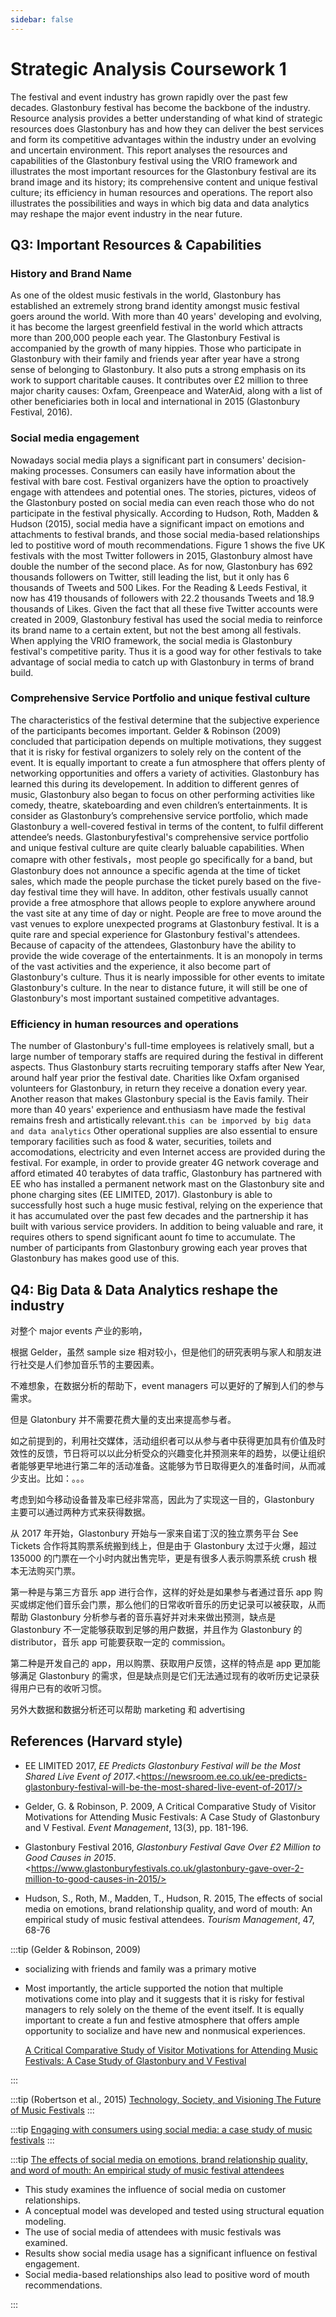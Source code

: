 ```yaml
---
sidebar: false
---
```


# Strategic Analysis Coursework 1

The festival and event industry has grown rapidly over the past few decades. Glastonbury festival has become the backbone of the industry. Resource analysis provides a better understanding of what kind of strategic resources does Glastonbury has and how they can deliver the best services and form its competitive advantages within the industry under an evolving and uncertain environment. This report analyses the resources and capabilities of the Glastonbury festival using the VRIO framework and illustrates the most important resources for the Glastonbury festival are its brand image and its history; its comprehensive content and unique festival culture; its efficiency in human resources and operations. The report also illustrates the possibilities and ways in which big data and data analytics may reshape the major event industry in the near future.

## Q3: Important Resources & Capabilities

### History and Brand Name

As one of the oldest music festivals in the world, Glastonbury has established an extremely strong brand identity amongst music festival goers around the world. With more than 40 years' developing and evolving, it has become the largest greenfield festival in the world which attracts more than 200,000 people each year. The Glastonbury Festival is accompanied by the growth of many hippies. Those who participate in Glastonbury with their family and friends year after year have a <red>strong sense of belonging to Glastonbury</red>. It also puts a strong emphasis on its work to support charitable causes. It contributes over £2 million to three major charity causes: Oxfam, Greenpeace and WaterAid, along with a list of other beneficiaries both in local and international in 2015 (Glastonbury Festival, 2016).

### Social media engagement

Nowadays social media plays a significant part in consumers' decision-making processes. Consumers can easily have information about the festival with bare cost. Festival organizers have the option to proactively engage with attendees and potential ones. The stories, pictures, videos of the Glastonbury posted on social media can even reach those who do not participate in the festival physically. According to Hudson, Roth, Madden & Hudson (2015), social media have a significant impact on emotions and attachments to festival brands, and those social media-based relationships led to postitive word of mouth recommendations. <red>Figure 1</red> shows the five UK festivals with the most Twitter followers in 2015, Glastonbury almost have double the number of the second place. As for now, Glastonbury has 692 thousands followers on Twitter, still leading the list, but it only has 6 thousands of Tweets and 500 Likes. For the Reading & Leeds Festival, it now has 419 thousands of followers with 22.2 thousands Tweets and 18.9 thousands of Likes. Given the fact that all these five Twitter accounts were created in 2009, Glastonbury festival has used the social media to reinforce its brand name to a certain extent, but not the best among all festivals. When applying the VRIO framework, the social media is Glastonbury festival's competitive parity. Thus it is a good way for other festivals to take advantage of social media to catch up with Glastonbury in terms of brand build.

### Comprehensive Service Portfolio and unique festival culture

The characteristics of the festival determine that the subjective experience of the participants becomes important. Gelder & Robinson (2009) concluded that participation depends on multiple motivations, they suggest that it is risky for festival organizers to solely rely on the content of the event. It is equally important to create a fun atmosphere that offers plenty of networking opportunities and offers a variety of activities. Glastonbury has learned this during its developement. In addition to different genres of music, Glastonbury also began to focus on other performing activities like comedy, theatre, skateboarding and even children’s entertainments. It is consider as Glastonbury’s comprehensive service portfolio, which made Glastonbury a well-covered festival in terms of the content, to fulfil different attendee’s needs. Glastonburyfestival's comprehensive service portfolio and unique festival culture are quite clearly baluable capabilities. When comapre with other festivals，most people go specifically for a band, but Glastonbury does not announce a specific agenda at the time of ticket sales, which made the people purchase the ticket purely based on the five-day festival time they will have. In additon, other festivals usually cannot provide a free atmosphore that allows people to explore anywhere around the vast site at any time of day or night. People are free to move around the vast venues to explore unexpected programs at Glastonbury festival. It is a quite rare and special experience for Glastonbury festival's attendees. Because of capacity of the attendees, Glastonbury have the ability to provide the wide coverage of the entertainments. It is an monopoly in terms of the vast activities and the experience, it also become part of Glastonbury's culture. Thus it is nearly impossible for other events to imitate Glastonbury's culture. In the near to distance future, it will still be one of Glastonbury's most important sustained competitive advantages.

### Efficiency in human resources and operations

The number of Glastonbury's full-time employees is relatively small, but a large number of temporary staffs are required during the festival in different aspects. Thus Glastonbury starts recruiting temporary staffs after New Year, around half year prior the festival date. Charities like Oxfam organised volunteers for Glastonbury, in return they receive a donation every year. Another reason that makes Glastonbury special is the Eavis family. Their more than 40 years' experience and enthusiasm have made the festival remains fresh and artistically relevant.`this can be imporved by big data and data analytics` Other operational supplies are also essential to ensure temporary facilities such as <red>food & water, securities, toilets and accomodations, electricity and even Internet access</red> are provided during the festival. For example, in order to provide greater 4G network coverage and afford etimated 40 terabytes of data traffic, Glastonbury has partnered with EE who has installed a permanent network mast on the Glastonbury site and phone charging sites (EE LIMITED, 2017). Glastonbury is able to successfully host such a huge music festival, relying on the experience that it has accumulated over the past few decades and the partnership it has built with various service providers. In addition to being valuable and rare, it requires others to spend significant aount fo time to accumulate. The number of participants from Glastonbury growing each year proves that Glastonbury has makes good use of this.

## Q4: Big Data & Data Analytics reshape the industry

对整个 major events 产业的影响，

根据 Gelder，虽然 sample size 相对较小，但是他们的研究表明与家人和朋友进行社交是人们参加音乐节的主要因素。

不难想象，在数据分析的帮助下，event managers 可以更好的了解到人们的参与需求。

但是 Glatonbury 并不需要花费大量的支出来提高参与者。

如之前提到的，利用社交媒体，活动组织者可以从参与者中获得更加具有价值及时效性的反馈，节日将可以以此分析受众的兴趣变化并预测来年的趋势，以便让组织者能够更早地进行第二年的活动准备。这能够为节日取得更久的准备时间，从而减少支出。比如：。。。

考虑到如今移动设备普及率已经非常高，因此为了实现这一目的，Glastonbury 主要可以通过两种方式来获得数据。

从 2017 年开始，Glastonbury 开始与一家来自诺丁汉的独立票务平台 See Tickets 合作将其购票系统搬到线上，但是由于 Glastonbury 太过于火爆，超过 135000 的门票在一个小时内就出售完毕，更是有很多人表示购票系统 crush 根本无法购买门票。

第一种是与第三方音乐 app 进行合作，这样的好处是如果参与者通过音乐 app 购买或绑定他们音乐会门票，那么他们的日常收听音乐的历史记录可以被获取，从而帮助 Glastonbury 分析参与者的音乐喜好并对未来做出预测，缺点是 Glastonbury 不一定能够获取到足够的用户数据，并且作为 Glastonbury 的 distributor，音乐 app 可能要获取一定的 commission。

第二种是开发自己的 app，用以购票、获取用户反馈，这样的特点是 app 更加能够满足 Glastonbury 的需求，但是缺点则是它们无法通过现有的收听历史记录获得用户已有的收听习惯。

另外大数据和数据分析还可以帮助 marketing 和 advertising

## References (Harvard style)

- EE LIMITED 2017, _EE Predicts Glastonbury Festival will be the Most Shared Live Event of 2017_.\<https://newsroom.ee.co.uk/ee-predicts-glastonbury-festival-will-be-the-most-shared-live-event-of-2017/>

- Gelder, G. & Robinson, P. 2009, A Critical Comparative Study of Visitor Motivations for Attending Music Festivals: A Case Study of Glastonbury and V Festival. _Event Management_, 13(3), pp. 181-196.

- Glastonbury Festival 2016, _Glastonbury Festival Gave Over £2 Million to Good Causes in 2015_.\<https://www.glastonburyfestivals.co.uk/glastonbury-gave-over-2-million-to-good-causes-in-2015/>

- Hudson, S., Roth, M., Madden, T., Hudson, R. 2015, The effects of social media on emotions, brand relationship quality, and word of mouth: An empirical study of music festival attendees. _Tourism Management_, 47, 68-76

:::tip (Gelder & Robinson, 2009)

- socializing with friends and family was a primary motive
- Most importantly, the article supported the notion that multiple motivations come into play and it suggests that it is risky for festival managers to rely solely on the theme of the event itself. It is equally important to create a fun and festive atmosphere that offers ample opportunity to socialize and have new and nonmusical experiences.

  [A Critical Comparative Study of Visitor Motivations for Attending Music Festivals: A Case Study of Glastonbury and V Festival](https://www.ingentaconnect.com/content/cog/em/2009/00000013/00000003/art00004)

:::

:::tip (Robertson et al., 2015)
[Technology, Society, and Visioning The Future of Music Festivals](https://www.researchgate.net/publication/286448474_Technology_Society_and_Visioning_The_Future_of_Music_Festivals)
:::

:::tip
[Engaging with consumers using social media: a case study of music festivals](https://www.emeraldinsight.com/doi/abs/10.1108/IJEFM-06-2013-0012)
:::

:::tip
[The effects of social media on emotions, brand relationship quality, and word of mouth: An empirical study of music festival attendees](https://www-sciencedirect-com.ezproxy.library.qmul.ac.uk/science/article/pii/S026151771400171X)

- This study examines the influence of social media on customer relationships.
- A conceptual model was developed and tested using structural equation modeling.
- The use of social media of attendees with music festivals was examined.
- Results show social media usage has a significant influence on festival engagement.
- Social media-based relationships also lead to positive word of mouth recommendations.

:::
